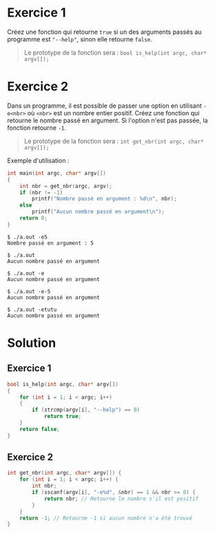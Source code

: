 # Exercice 1
Créez une fonction qui retourne `true` si un des arguments passés au programme est `"--help"`, sinon elle retourne `false`.

> Le prototype de la fonction sera : `bool is_help(int argc, char* argv[]);`

# Exercice 2
Dans un programme, il est possible de passer une option en utilisant `-e<nbr>` où `<nbr>` est un nombre entier positif. Créez une fonction qui retourne le nombre passé en argument. Si l'option n'est pas passée, la fonction retourne `-1`.

> Le prototype de la fonction sera : `int get_nbr(int argc, char* argv[]);`

Exemple d'utilisation :
```c
int main(int argc, char* argv[])
{
    int nbr = get_nbr(argc, argv);
    if (nbr != -1)
        printf("Nombre passé en argument : %d\n", nbr);
    else
        printf("Aucun nombre passé en argument\n");
    return 0;
}
```

```shell
$ ./a.out -e5
Nombre passé en argument : 5

$ ./a.out
Aucun nombre passé en argument

$ ./a.out -e
Aucun nombre passé en argument

$ ./a.out -e-5
Aucun nombre passé en argument

$ ./a.out -etutu
Aucun nombre passé en argument
```

# Solution

## Exercice 1
```c
bool is_help(int argc, char* argv[])
{
    for (int i = 1; i < argc; i++)
    {
        if (strcmp(argv[i], "--help") == 0)
            return true;
    }
    return false;
}
```

## Exercice 2
```c
int get_nbr(int argc, char* argv[]) {
    for (int i = 1; i < argc; i++) {
        int nbr;
        if (sscanf(argv[i], "-e%d", &nbr) == 1 && nbr >= 0) {
            return nbr; // Retourne le nombre s'il est positif
        }
    }
    return -1; // Retourne -1 si aucun nombre n'a été trouvé
}
```